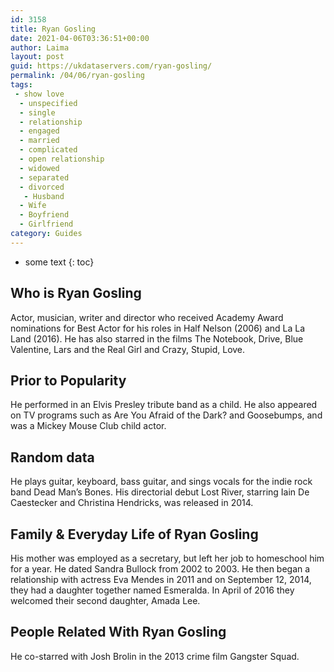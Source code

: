 ```yaml
---
id: 3158
title: Ryan Gosling
date: 2021-04-06T03:36:51+00:00
author: Laima
layout: post
guid: https://ukdataservers.com/ryan-gosling/
permalink: /04/06/ryan-gosling
tags:
 - show love
  - unspecified
  - single
  - relationship
  - engaged
  - married
  - complicated
  - open relationship
  - widowed
  - separated
  - divorced
   - Husband
  - Wife
  - Boyfriend
  - Girlfriend
category: Guides
---
```


* some text
{: toc}


## Who is Ryan Gosling
                  
                  
                  
Actor, musician, writer and director who received Academy Award nominations for Best Actor for his roles in Half Nelson (2006) and La La Land (2016). He has also starred in the films The Notebook, Drive, Blue Valentine, Lars and the Real Girl and Crazy, Stupid, Love.
                  
              
            
              
            
                
                
                
## Prior to Popularity
                  
                  
                  
He performed in an Elvis Presley tribute band as a child. He also appeared on TV programs such as Are You Afraid of the Dark? and Goosebumps, and was a Mickey Mouse Club child actor.
                  
              
            
              
            
                
                
                
## Random data
                  
                  
                  
He plays guitar, keyboard, bass guitar, and sings vocals for the indie rock band Dead Man&#8217;s Bones. His directorial debut Lost River, starring Iain De Caestecker and Christina Hendricks, was released in 2014.
                  
              
            
              
            
                
                
                
## Family & Everyday Life of Ryan Gosling
                  
                  
                  
His mother was employed as a secretary, but left her job to homeschool him for a year. He dated Sandra Bullock from 2002 to 2003. He then began a relationship with actress Eva Mendes in 2011 and on September 12, 2014, they had a daughter together named Esmeralda. In April of 2016 they welcomed their second daughter, Amada Lee.
                  
              
            
              
            
                
                
                
## People Related With Ryan Gosling
                  
                  
                  
He co-starred with Josh Brolin in the 2013 crime film Gangster Squad.
                  
              
            
              
            
                
              
            
              
              
            
            
              
            
          
          
          